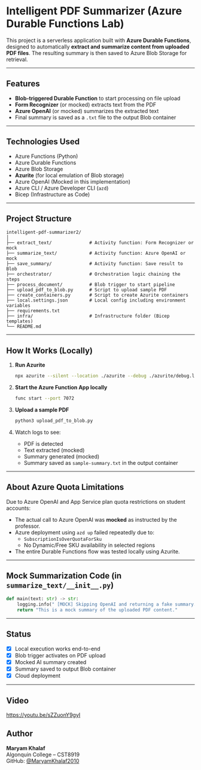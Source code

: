 
# Intelligent PDF Summarizer (Azure Durable Functions Lab)

This project is a serverless application built with **Azure Durable Functions**, designed to automatically **extract and summarize content from uploaded PDF files**. The resulting summary is then saved to Azure Blob Storage for retrieval.

---

## Features

-  **Blob-triggered Durable Function** to start processing on file upload  
-  **Form Recognizer** (or mocked) extracts text from the PDF  
-  **Azure OpenAI** (or mocked) summarizes the extracted text  
-  Final summary is saved as a `.txt` file to the output Blob container  

---

## Technologies Used

- Azure Functions (Python)  
- Azure Durable Functions  
- Azure Blob Storage  
- **Azurite** (for local emulation of Blob storage)  
- Azure OpenAI (Mocked in this implementation)  
- Azure CLI / Azure Developer CLI (`azd`)  
- Bicep (Infrastructure as Code)  

---

## Project Structure

```
intelligent-pdf-summarizer2/
│
├── extract_text/              # Activity function: Form Recognizer or mock
├── summarize_text/            # Activity function: Azure OpenAI or mock
├── save_summary/              # Activity function: Save result to Blob
├── orchestrator/              # Orchestration logic chaining the steps
├── process_document/          # Blob trigger to start pipeline
├── upload_pdf_to_blob.py      # Script to upload sample PDF
├── create_containers.py       # Script to create Azurite containers
├── local.settings.json        # Local config including environment variables
├── requirements.txt
├── infra/                     # Infrastructure folder (Bicep templates)
└── README.md
```

---

## How It Works (Locally)

1. **Run Azurite**  
   ```bash
   npx azurite --silent --location ./azurite --debug ./azurite/debug.log
   ```

2. **Start the Azure Function App locally**  
   ```bash
   func start --port 7072
   ```

3. **Upload a sample PDF**  
   ```bash
   python3 upload_pdf_to_blob.py
   ```

4. Watch logs to see:  
   - PDF is detected  
   - Text extracted (mocked)  
   - Summary generated (mocked)  
   - Summary saved as `sample-summary.txt` in the output container  

---

## About Azure Quota Limitations

Due to Azure OpenAI and App Service plan quota restrictions on student accounts:

- The actual call to Azure OpenAI was **mocked** as instructed by the professor.
- Azure deployment using `azd up` failed repeatedly due to:
  - `SubscriptionIsOverQuotaForSku`
  - No Dynamic/Free SKU availability in selected regions
- The entire Durable Functions flow was tested locally using Azurite.

---

##  Mock Summarization Code (in `summarize_text/__init__.py`)

```python
def main(text: str) -> str:
    logging.info(" [MOCK] Skipping OpenAI and returning a fake summary.")
    return "This is a mock summary of the uploaded PDF content."
```

---

##  Status

- [x] Local execution works end-to-end  
- [x] Blob trigger activates on PDF upload  
- [x] Mocked AI summary created  
- [x] Summary saved to output Blob container  
- [x] Cloud deployment

---
## Video
https://youtu.be/sZZuonY9gyI

##  Author

**Maryam Khalaf**  
Algonquin College – CST8919  
GitHub: [@MaryamKhalaf2010](https://github.com/MaryamKhalaf2010)
